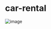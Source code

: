 # car-rental
 
![image](https://github.com/MattewWebDev/car-rent/assets/161828498/0bb88502-f2ca-453e-99a5-75dbf6cc8f66)
